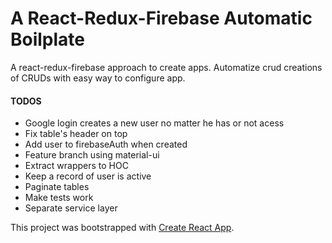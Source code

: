 # A React-Redux-Firebase Automatic Boilplate

A react-redux-firebase approach to create apps. Automatize crud creations of CRUDs with easy way to configure app.

#### TODOS

- Google login creates a new user no matter he has or not acess
- Fix table's header on top
- Add user to firebaseAuth when created
- Feature branch using material-ui
- Extract wrappers to HOC
- Keep a record of user is active
- Paginate tables
- Make tests work
- Separate service layer

This project was bootstrapped with [Create React App](https://github.com/facebookincubator/create-react-app).
